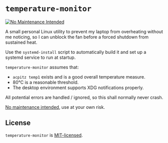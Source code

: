 # `temperature-monitor`
[![No Maintenance Intended](https://unmaintained.tech/badge.svg)](https://unmaintained.tech/)

A small personal Linux utility to prevent my laptop from overheating without me noticing,
so I can unblock the fan before a forced shutdown from sustained heat.

Use the `systemd-install` script to automatically build it and set up a
systemd service to run at startup.

`temperature-monitor` assumes that:
- `acpitz temp1` exists and is a good overall temperature measure.
- 80°C is a reasonable threshold.
- The desktop environment supports XDG notifications properly.

All potential errors are handled / ignored, so this shall normally never crash.

[No maintenance intended](https://unmaintained.tech/), use at your own risk.

## License
`temperature-monitor` is [MIT-licensed](LICENSE).
